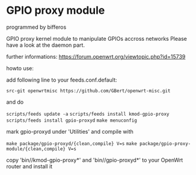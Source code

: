 GPIO proxy module
=================

programmed by bifferos

GPIO proxy kernel module to manipulate GPIOs accross networks 
Please have a look at the daemon part.

further informations: https://forum.openwrt.org/viewtopic.php?id=15739

howto use:

add following line to your feeds.conf.default:

`src-git openwrtmisc https://github.com/GBert/openwrt-misc.git`

and do

`scripts/feeds update -a` 
`scripts/feeds install kmod-gpio-proxy` 
`scripts/feeds install gpio-proxyd` 
`make menuconfig `

mark gpio-proxyd under 'Utilities' and compile with

`make package/gpio-proxyd/{clean,compile} V=s` 
`make package/gpio-proxy-module/{clean,compile} V=s` 

copy 'bin/<platform>/kmod-gpio-proxy\*' and 'bin/<platform>/gpio-proxyd\*' to your OpenWrt router and install it

